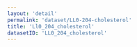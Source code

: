 ```yaml
---
layout: 'detail'
permalink: 'dataset/LL0-204-cholesterol'
title: 'Ll0_204_cholesterol'
datasetID: 'LL0_204_cholesterol'
---
```

